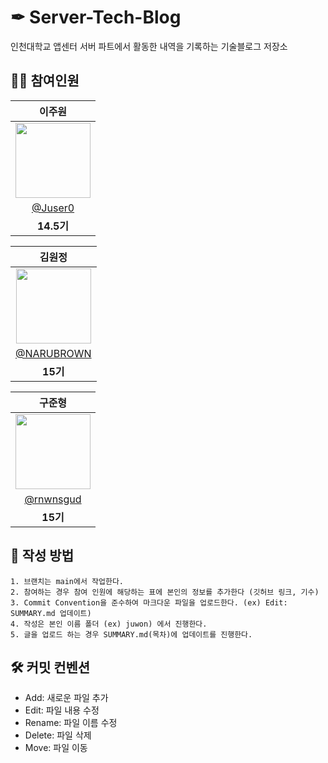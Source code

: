 # ✒ Server-Tech-Blog
인천대학교 앱센터 서버 파트에서 활동한 내역을 기록하는 기술블로그 저장소

## 👩‍💻 참여인원

|이주원|
|:-:|
|<a href="https://github.com/Juser0"><img src="https://avatars.githubusercontent.com/u/108407945?v=4" width=120></a>|
|[@Juser0](https://github.com/Juser0)|
|**14.5기**|

|김원정|
|:-:|
|<a href="https://github.com/NARUBROWN"><img src="https://avatars.githubusercontent.com/u/38902021?v=4" width=120></a>|
|[@NARUBROWN](https://github.com/NARUBROWN)|
|**15기**|

|구준형|
|:-:|
|<a href="https://github.com/rnwnsgud"><img src="https://avatars.githubusercontent.com/u/78197563?v=4" width=120></a>|
|[@rnwnsgud](https://github.com/rnwnsgud)|
|**15기**|

## 📝 작성 방법

```
1. 브랜치는 main에서 작업한다.
2. 참여하는 경우 참여 인원에 해당하는 표에 본인의 정보를 추가한다 (깃허브 링크, 기수)
3. Commit Convention을 준수하여 마크다운 파일을 업로드한다. (ex) Edit: SUMMARY.md 업데이트)
4. 작성은 본인 이름 폴더 (ex) juwon) 에서 진행한다.
5. 글을 업로드 하는 경우 SUMMARY.md(목차)에 업데이트를 진행한다.
```

## 🛠 커밋 컨벤션
- Add: 새로운 파일 추가
- Edit: 파일 내용 수정
- Rename: 파일 이름 수정
- Delete: 파일 삭제
- Move: 파일 이동
